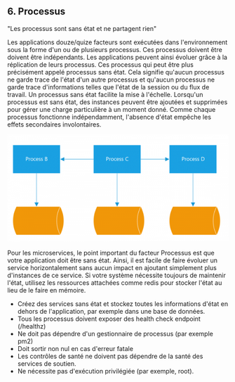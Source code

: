 ## 6. Processus

"Les processus sont sans état et ne partagent rien"

Les applications douze/quize facteurs sont exécutées dans l'environnement sous la forme d'un ou de plusieurs processus. Ces processus doivent être doivent être indépendants. Les applications peuvent ainsi évoluer grâce à la réplication de leurs processus. Ces processus qui peut être plus précisément appelé processus sans état. Cela signifie qu'aucun processus ne garde trace de l'état d'un autre processus et qu'aucun processus ne garde trace d'informations telles que l'état de la session ou du flux de travail. Un processus sans état facilite la mise à l'échelle. Lorsqu'un processus est sans état, des instances peuvent être ajoutées et supprimées pour gérer une charge particulière à un moment donné. Comme chaque processus fonctionne indépendamment, l'absence d'état empêche les effets secondaires involontaires.

![](../images/processus.png)

Pour les microservices, le point important du facteur Processus est que votre application doit être sans état. Ainsi, il est facile de faire évoluer un service horizontalement sans aucun impact en ajoutant simplement plus d'instances de ce service. Si votre système nécessite toujours de maintenir l'état, utilisez les ressources attachées comme redis pour stocker l'état au lieu de le faire en mémoire.

- Créez des services sans état et stockez toutes les informations d'état en dehors de l'application, par exemple dans une base de données.
- Tous les processus doivent exposer des health check endpoint (/healthz)
- Ne doit pas dépendre d'un gestionnaire de processus (par exemple pm2)
- Doit sortir non nul en cas d'erreur fatale
- Les contrôles de santé ne doivent pas dépendre de la santé des services de soutien.
- Ne nécessite pas d'exécution privilégiée (par exemple, root).
